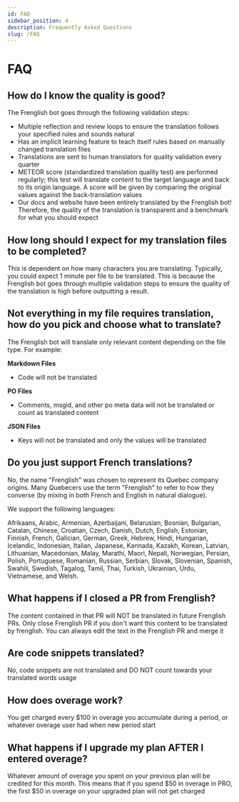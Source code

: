 ```yaml
---
id: FAQ
sidebar_position: 4
description: Frequently Asked Questions
slug: /FAQ
---
```


# FAQ

## How do I know the quality is good?
The Frenglish bot goes through the following validation steps:
- Multiple reflection and review loops to ensure the translation follows your specified rules and sounds natural
- Has an implicit learning feature to teach itself rules based on manually changed translation files
- Translations are sent to human translators for quality validation every quarter
- METEOR score (standardized translation quality test) are performed regularly; this test will translate content to the target language and back to its origin language. A score will be given by comparing the original values against the back-translation values
- Our docs and website have been entirely translated by the Frenglish bot! Therefore, the quality of the translation is transparent and a benchmark for what you should expect

## How long should I expect for my translation files to be completed?
This is dependent on how many characters you are translating. Typically, you could expect 1 minute per file to be translated. This is because the Frenglish bot goes through multiple validation steps to ensure the quality of the translation is high before outputting a result.

## Not everything in my file requires translation, how do you pick and choose what to translate?
The Frenglish bot will translate only relevant content depending on the file type. For example:

**Markdown Files**
- Code will not be translated

**PO Files**
- Comments, msgid, and other po meta data will not be translated or count as translated content

**JSON Files**
- Keys will not be translated and only the values will be translated

## Do you just support French translations?
No, the name "Frenglish" was chosen to represent its Quebec company origins. Many Quebecers use the term "Frenglish" to refer to how they converse (by mixing in both French and English in natural dialogue). 

We support the following languages:

Afrikaans, Arabic, Armenian, Azerbaijani, Belarusian, Bosnian, Bulgarian, Catalan, Chinese, Croatian, Czech, Danish, Dutch, English, Estonian, Finnish, French, Galician, German, Greek, Hebrew, Hindi, Hungarian, Icelandic, Indonesian, Italian, Japanese, Kannada, Kazakh, Korean, Latvian, Lithuanian, Macedonian, Malay, Marathi, Maori, Nepali, Norwegian, Persian, Polish, Portuguese, Romanian, Russian, Serbian, Slovak, Slovenian, Spanish, Swahili, Swedish, Tagalog, Tamil, Thai, Turkish, Ukrainian, Urdu, Vietnamese, and Welsh.

## What happens if I closed a PR from Frenglish?
The content contained in that PR will NOT be translated in future Frenglish PRs. Only close Frenglish PR if you don't want this content to be translated by frenglish. You can always edit the text in the Frenglish PR and merge it

## Are code snippets translated?
No, code snippets are not translated and DO NOT count towards your translated words usage

## How does overage work?
You get charged every $100 in overage you accumulate during a period, or whatever overage user had when new period start

## What happens if I upgrade my plan AFTER I entered overage?
Whatever amount of overage you spent on your previous plan will be credited for this month. This means that if you spend $50 in overage in PRO, the first $50 in overage on your upgraded plan will not get charged

